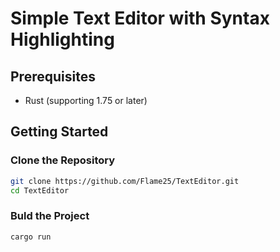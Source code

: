 # Simple Text Editor with Syntax Highlighting
## Prerequisites

- Rust (supporting 1.75 or later)

## Getting Started

### Clone the Repository

```bash
git clone https://github.com/Flame25/TextEditor.git
cd TextEditor
```

### Buld the Project

```bash
cargo run
```

